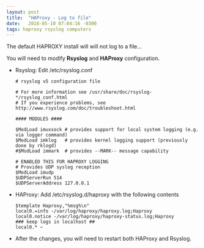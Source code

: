 ```yaml
---
layout: post
title:  "HAProxy - Log to file"
date:   2018-05-10 07:04:16 -0300
tags: haproxy rsyslog computers
---
```

The default HAPROXY install will will not log to a file...

You will need to modify **Rsyslog** and **HAProxy** configuration.

* Rsyslog:  Edit /etc/rsyslog.conf 
  ```
  # rsyslog v5 configuration file
   
  # For more information see /usr/share/doc/rsyslog-*/rsyslog_conf.html
  # If you experience problems, see http://www.rsyslog.com/doc/troubleshoot.html
   
  #### MODULES ####
   
  $ModLoad imuxsock # provides support for local system logging (e.g. via logger command)
  $ModLoad imklog   # provides kernel logging support (previously done by rklogd)
  #$ModLoad immark  # provides --MARK-- message capability
   
  # ENABLED THIS FOR HAPROXY LOGGING
  # Provides UDP syslog reception
  $ModLoad imudp
  $UDPServerRun 514
  $UDPServerAddress 127.0.0.1
  ```
* HAProxy: Add /etc/rsyslog.d/haproxy with the following contents
  ```
  $template Haproxy,"%msg%\n"
  local0.=info -/var/log/haproxy/haproxy.log;Haproxy
  local0.notice -/var/log/haproxy/haproxy-status.log;Haproxy
  ### keep logs in localhost ##
  local0.* ~
  ```
* After the changes, you will need to restart both HAProxy and Rsyslog.
